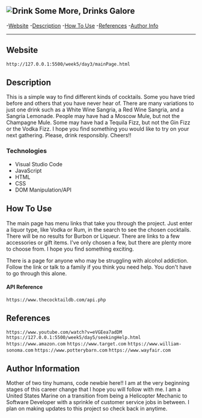 
![Drink Some More, Drinks Galore]()
---

-[Website](#website)
-[Description](#description)
-[How To Use](#how-to-use)
-[References](#references)
-[Author Info](#author-info)

---
## Website
```http://127.0.0.1:5500/week5/day3/mainPage.html```

## Description

This is a simple way to find different kinds of cocktails.  Some you have tried before and others that you have never hear of.  There are many variations to just one drink such as a White Wine Sangria, a Red Wine Sangria, and a Sangria Lemonade.  People may have had a Moscow Mule, but not the Champagne Mule.  Some may have had a Tequila Fizz, but not the Gin Fizz or the Vodka Fizz.  I hope you find something you would like to try on your next gathering.  Please, drink responsibly.  Cheers!!

### Technologies

- Visual Studio Code
- JavaScript
- HTML
- CSS
- DOM Manipulation/API

## How To Use

The main page has menu links that take you through the project.  Just enter a liquor type, like Vodka or Rum, in the search to see the chosen cocktails.  There will be no results for Burbon or Liqueur.  There are links to a few accessories or gift items.  I've only chosen a few, but there are plenty more to choose from.  I hope you find something exciting.

There is a page for anyone who may be struggling with alcohol addiction.  Follow the link or talk to a family if you think you need help.  You don't have to go through this alone.


#### API Reference

```https://www.thecocktaildb.com/api.php```

## References

```https://www.youtube.com/watch?v=eVGEea7adDM```
```https://127.0.0.1:5500/week5/day5/seekingHelp.html```
```https://www.amazon.com```
```https://www.target.com```
```https://www.william-sonoma.com```
```https://www.potterybarn.com```
```https://www.wayfair.com```


## Author Information

Mother of two tiny humans, code newbie here!!  I am at the very beginning stages of this career change that I hope you will follow with me.  I am a United States Marine on a transition from being a Helicopter Mechanic to Software Developer with a sprinkle of customer service jobs in between.  I plan on making updates to this project so check back in anytime.